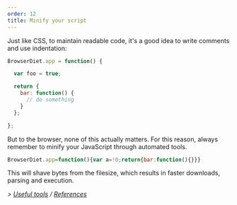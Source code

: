 ```yaml
---
order: 12
title: Minify your script
---
```


Just like CSS, to maintain readable code, it's a good idea to write comments and use indentation:

```js
BrowserDiet.app = function() {

  var foo = true;

  return {
    bar: function() {
      // do something
    }
  };

};
```

But to the browser, none of this actually matters. For this reason, always remember to minify your JavaScript through automated tools.

```js
BrowserDiet.app=function(){var a=!0;return{bar:function(){}}}
```

This will shave bytes from the filesize, which results in faster downloads, parsing and execution.

*> [Useful tools](https://github.com/zenorocha/browser-diet/wiki/Tools#wiki-minify-your-script) / [References](https://github.com/zenorocha/browser-diet/wiki/References#minify-your-script)*
